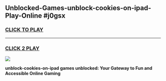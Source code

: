 
## Unblocked-Games-unblock-cookies-on-ipad-Play-Online #j0gsx
<h3>
<a href="https://news.freeplayer.one?title=unblock-cookies-on-ipad&ref=3">CLICK TO PLAY</a></h3>
<hr>

<h3>
<a href="https://news.freeplayer.one?title=unblock-cookies-on-ipad&ref=3">CLICK 2 PLAY</a>
  
</h3>

<a href="https://news.freeplayer.one?title=unblock-cookies-on-ipad&ref=3"><img src="https://clearcache.store/games.png"></a>


**unblock-cookies-on-ipad games unblocked: Your Gateway to Fun and Accessible Online Gaming**
